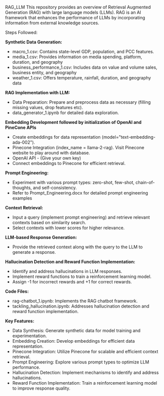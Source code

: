 RAG_LLM
This repository provides an overview of Retrieval Augmented Generation (RAG) with large language models (LLMs). RAG is an AI framework that enhances the performance of LLMs by incorporating information from external knowledge sources.

Steps Followed:

**Synthetic Data Generation:**
- macro_1.csv: Contains state-level GDP, population, and PCC features.
- media_1.csv: Provides information on media spending, platform, duration, and geography
- business_performance_1.csv: Includes data on value and volume sales, business entity, and geography
- weather_1.csv: Offers temperature, rainfall, duration, and geography data

**RAG Implementation with LLM:**
- Data Preparation: Prepare and preprocess data as necessary (filling missing values, drop features etc).
- data_generator_1.ipynb for detailed data exploration.
  
**Embedding Development followed by initialization of OpenAI and PineCone APIs**
- Create embeddings for data representation (model="text-embedding-ada-002").
- Pinecone Integration (index_name = llama-2-rag). Visit Pinecone website to play around with database. 
- OpenAI API - (Give your own key)
- Connect embeddings to Pinecone for efficient retrieval.

**Prompt Engineering:**
- Experiment with various prompt types: zero-shot, few-shot, chain-of-thoughts, and self-consistency.
- Refer to Prompt_Engineering.docx for detailed prompt engineering examples

**Context Retrieval:**
- Input a query (implement prompt engineering) and retrieve relevant contexts based on similarity search.
- Select contexts with lower scores for higher relevance.

**LLM-based Response Generation:**
- Provide the retrieved context along with the query to the LLM to generate a response.

**Hallucination Detection and Reward Function Implementation:**
- Identify and address hallucinations in LLM responses.
- Implement reward functions to train a reinforcement learning model.
- Assign -1 for incorrect rewards and +1 for correct rewards.

**Code Files:**
- rag-chatbot_1.ipynb: Implements the RAG chatbot framework.
- tackling_hallucination.ipynb: Addresses hallucination detection and reward function implementation.

**Key Features:**
- Data Synthesis: Generate synthetic data for model training and experimentation.
- Embedding Creation: Develop embeddings for efficient data representation.
- Pinecone Integration: Utilize Pinecone for scalable and efficient context retrieval.
- Prompt Engineering: Explore various prompt types to optimize LLM performance.
- Hallucination Detection: Implement mechanisms to identify and address hallucinations.
- Reward Function Implementation: Train a reinforcement learning model to improve response quality.
